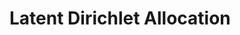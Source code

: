 # Latent Dirichlet Allocation
















































































